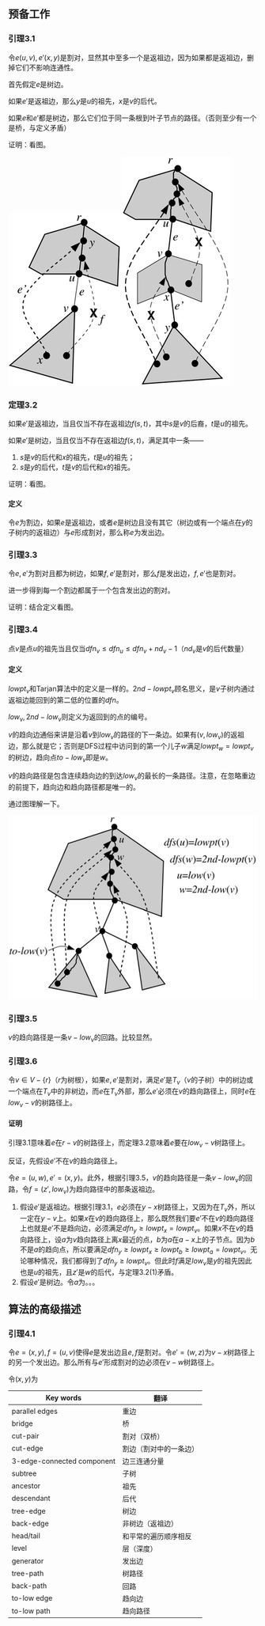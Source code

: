 ## 预备工作

### 引理3.1

令$e(u,v),e'(x,y)$是割对，显然其中至多一个是返祖边，因为如果都是返祖边，删掉它们不影响连通性。

首先假定$e$是树边。

如果$e'$是返祖边，那么$y$是$u$的祖先，$x$是$v$的后代。

如果$e$和$e'$都是树边，那么它们位于同一条根到叶子节点的路径。（否则至少有一个是桥，与定义矛盾）

证明：看图。

![image.3A7DNZ](image.3A7DNZ.png)![image.HLJINZ](image.HLJINZ.png)

### 定理3.2

如果$e'$是返祖边，当且仅当不存在返祖边$f(s,t)$，其中$s$是$v$的后裔，$t$是$u$的祖先。

如果$e'$是树边，当且仅当不存在返祖边$f(s,t)$，满足其中一条——

1. $s$是$v$的后代和$x$的祖先，$t$是$u$的祖先；
2. $s$是$y$的后代，$t$是$v$的后代和$x$的祖先。

证明：看图。

#### 定义

令$e$为割边，如果$e$是返祖边，或者$e$是树边且没有其它（树边或有一个端点在$y$的子树内的返祖边）与$e$形成割对，那么称$e$为发出边。

### 引理3.3

令$e,e'$为割对且都为树边，如果$f,e'$是割对，那么$f$是发出边，$f,e'$也是割对。

进一步得到每一个割边都属于一个包含发出边的割对。

证明：结合定义看图。

### 引理3.4

点$v$是点$u$的祖先当且仅当$dfn_v\le dfn_u\le dfn_v+nd_v-1$（$nd_v$是$v$的后代数量）

#### 定义

$lowpt_v$和Tarjan算法中的定义是一样的。$2nd-lowpt_v$顾名思义，是$v$子树内通过返祖边能回到的第二低的位置的$dfn$。

$low_v,2nd-low_v$则定义为返回到的点的编号。

$v$的趋向边通俗来讲是沿着$v$到$low_v$的路径的下一条边。如果有$(v,low_v)$的返祖边，那么就是它；否则是DFS过程中访问到的第一个儿子$w$满足$lowpt_w=lowpt_v$的树边，趋向点$to-low_v$即是$w$。

$v$的趋向路径是包含连续趋向边的到达$low_v$的最长的一条路径。注意，在忽略重边的前提下，趋向边和趋向路径都是唯一的。

通过图理解一下。

![image.XGB5MZ](image.XGB5MZ.png)

### 引理3.5

$v$的趋向路径是一条$v-low_v$的回路。比较显然。

### 引理3.6

令$v\in V-\{r\}$（$r$为树根），如果$e,e'$是割对，满足$e'$是$T_v$（$v$的子树）中的树边或一个端点在$T_v$中的非树边，而$e$在$T_v$外部，那么$e'$必须在$v$的趋向路径上，同时$e$在$low_v-v$的树路径上。

#### 证明

引理3.1意味着$e$在$r-v$的树路径上，而定理3.2意味着$e$要在$low_v-v$树路径上。

反证，先假设$e'$不在$v$的趋向路径上。

令$e=(u,w),e'=(x,y)$。此外，根据引理3.5，$v$的趋向路径是一条$v-low_v$的回路，令$f=(z',low_v)$为趋向路径中的那条返祖边。

1. 假设$e'$是返祖边。根据引理3.1，$e$必须在$y-x$树路径上，又因为在$T_v$外，所以一定在$y-v$上。如果$x$在$v$的趋向路径上，那么既然我们要$e'$不在$v$的趋向路径上也就是$e'$不是趋向边，必须满足$dfn_y\ge lowpt_x=lowpt_v$。如果$x$不在$v$的趋向路径上，设$a$为$v$趋向路径上离$x$最近的点，$b$为$a$在$a-x$上的子节点。因为$b$不是$a$的趋向点，所以要满足$dfn_y\ge lowpt_x\ge lowpt_b\ge lowpt_a=lowpt_v$。无论哪种情况，我们都得到了$dfn_y\ge lowpt_v$。但此时$f$满足$low_v$是$y$的祖先因此也是$u$的祖先，且$z'$是$w$的后代，与定理3.2(1)矛盾。
2. 假设$e'$是树边。令$a$为。。。

## 算法的高级描述

### 引理4.1

令$e=(x,y),f=(u,v)$使得$e$是发出边且$e,f$是割对。令$e'=(w,z)$为$v-x$树路径上的另一个发出边。那么所有与$e'$形成割对的边必须在$v-w$树路径上。

令$(x,y)$为



| Key words                  | 翻译                   |
| -------------------------- | ---------------------- |
| parallel edges             | 重边                   |
| bridge                     | 桥                     |
| cut-pair                   | 割对（双桥）           |
| cut-edge                   | 割边（割对中的一条边） |
| 3-edge-connected component | 边三连通分量           |
| subtree                    | 子树                   |
| ancestor                   | 祖先                   |
| descendant                 | 后代                   |
| tree-edge                  | 树边                   |
| back-edge                  | 非树边（返祖边）       |
| head/tail                  | 和平常的遍历顺序相反   |
| level                      | 层（深度）             |
| generator                  | 发出边                 |
| tree-path                  | 树路径                 |
| back-path                  | 回路                   |
| to-low edge                | 趋向边                 |
| to-low path                | 趋向路径               |